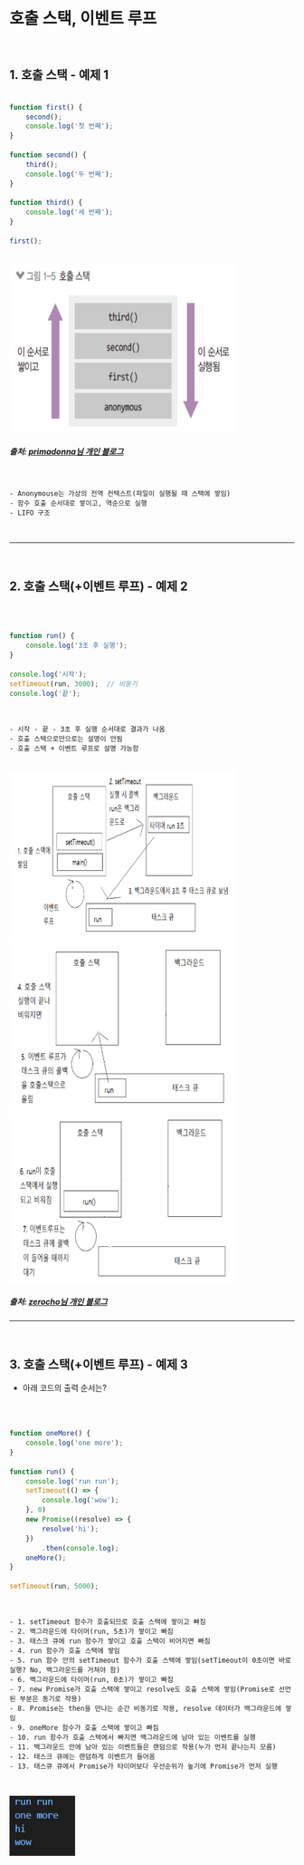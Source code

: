 # 호출 스택, 이벤트 루프

<br>

## 1. 호출 스택 - 예제 1

```javascript

function first() {
    second();
    console.log('첫 번째');
}

function second() {
    third();
    console.log('두 번째');
}

function third() {
    console.log('세 번째');
}

first();

```

<br>

<img src="https://github.com/daldalhada/Express/blob/main/image/2/2-1/Node1.PNG" width="400" height="300">

##### 출처: <a href="https://velog.io/@primadonna/%EC%9E%90%EB%B0%94%EC%8A%A4%ED%81%AC%EB%A6%BD%ED%8A%B8-%ED%98%B8%EC%B6%9C-%EC%8A%A4%ED%83%9D-%EC%9D%B4%EB%B2%A4%ED%8A%B8-%EB%A3%A8%ED%94%84-%EC%A0%95%EB%A6%AC">primadonna님 개인 블로그</a>

<br>

    - Anonymouse는 가상의 전역 컨텍스트(파일이 실행될 때 스택에 쌓임)
    - 함수 호출 순서대로 쌓이고, 역순으로 실행
    - LIFO 구조

<br>

***

<br>

## 2. 호출 스택(+이벤트 루프) - 예제 2

<br>


```javascript

function run() {
    console.log('3초 후 실행');
}

console.log('시작');
setTimeout(run, 3000);  // 비동기
console.log('끝');

```

<br>

    - 시작 - 끝 - 3초 후 실행 순서대로 결과가 나옴 
    - 호출 스택으로만으로는 설명이 안됨
    - 호출 스택 + 이벤트 루프로 설명 가능함

<br>

<img src="https://github.com/daldalhada/Express/blob/main/image/2/2-1/Node2.PNG" width="400" height="300">

<img src="https://github.com/daldalhada/Express/blob/main/image/2/2-1/Node3.PNG" width="400" height="300">

<img src="https://github.com/daldalhada/Express/blob/main/image/2/2-1/Node4.PNG" width="400" height="300">

##### 출처: <a href="https://www.zerocho.com/category/JavaScript/post/597f34bbb428530018e8e6e2">zerocho님 개인 블로그</a>

***

<br>

## 3. 호출 스택(+이벤트 루프) - 예제 3

* 아래 코드의 출력 순서는?

<br>


```javascript

function oneMore() {
    console.log('one more');
}

function run() {
    console.log('run run');
    setTimeout(() => {
        console.log('wow');
    }, 0)
    new Promise((resolve) => {
        resolve('hi');
    })
        .then(console.log);
    oneMore();
}

setTimeout(run, 5000);
```

<br>

    - 1. setTimeout 함수가 호출되므로 호출 스택에 쌓이고 빠짐
    - 2. 백그라운드에 타이머(run, 5초)가 쌓이고 빠짐
    - 3. 태스크 큐에 run 함수가 쌓이고 호출 스택이 비어지면 빠짐
    - 4. run 함수가 호출 스택에 쌓임
    - 5. run 함수 안의 setTimeout 함수가 호출 스택에 쌓임(setTimeout이 0초이면 바로 실행? No, 백그라운드를 거쳐야 함)
    - 6. 백그라운드에 타이머(run, 0초)가 쌓이고 빠짐
    - 7. new Promise가 호출 스택에 쌓이고 resolve도 호출 스택에 쌓임(Promise로 선언된 부분은 동기로 작용)
    - 8. Promise는 then을 만나는 순간 비동기로 작용, resolve 데이터가 백그라운드에 쌓임
    - 9. oneMore 함수가 호출 스택에 쌓이고 빠짐
    - 10. run 함수가 호출 스택에서 빠지면 백그라운드에 남아 있는 이벤트를 실행
    - 11. 백그라운드 안에 남아 있는 이벤트들은 랜덤으로 작용(누가 먼저 끝나는지 모름)
    - 12. 태스크 큐에는 랜덤하게 이벤트가 들어옴
    - 13. 태스큐 큐에서 Promise가 타이머보다 우선순위가 높기에 Promise가 먼저 실행

<br>

![결과](https://github.com/daldalhada/Express/blob/main/image/2/2-1/Node5.PNG)
